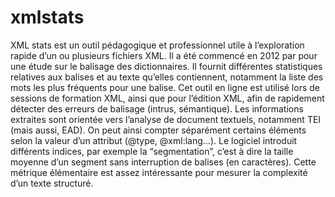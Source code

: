 # xmlstats

XML stats est un outil pédagogique et professionnel utile à l’exploration rapide d’un ou plusieurs fichiers XML. Il a été commencé en 2012 par pour une étude sur le balisage des dictionnaires. Il fournit différentes statistiques relatives aux balises et au texte qu’elles contiennent, notamment la liste des mots les plus fréquents pour une balise. Cet outil en ligne est utilisé lors de sessions de formation XML, ainsi que pour l’édition XML, afin de rapidement détecter des erreurs de balisage (intrus, sémantique). Les informations extraites sont orientée vers l’analyse de document textuels, notamment TEI (mais aussi, EAD). On peut ainsi compter séparément certains éléments selon la valeur d’un attribut (@type, @xml:lang…). Le logiciel introduit différents indices, par exemple la “segmentation”, c’est à dire la taille moyenne d’un segment sans interruption de balises (en caractères). Cette métrique élémentaire est assez intéressante pour mesurer la complexité d’un texte structuré.
